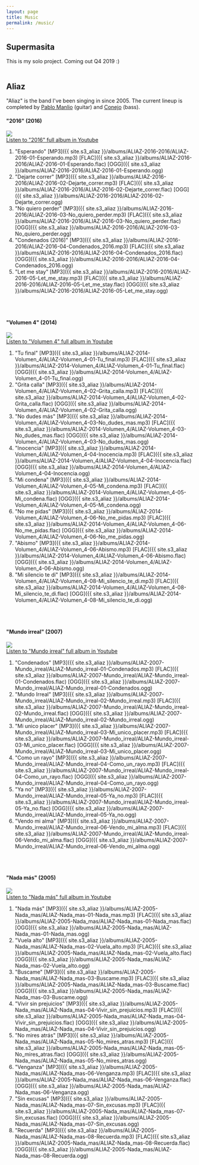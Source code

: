 ```yaml
---
layout: page
title: Music
permalink: /music/
---
```


## Supermasita 
This is my solo project. Coming out Q4 2019 :)
<br>
<br>


## Aliaz
"Aliaz" is the band I've been singing in since 2005. The current lineup is completed by [Pablo Manlio](https://www.instagram.com/pablomanlio/) (guitar) and [Conejo](https://www.instagram.com/yupisalas/) (bass). 
<br>

#### "2016" (2016)
<img src="../assets/music/ALIAZ-2016-2016-150px.jpg"/>
<br>
<a href="https://youtu.be/eZ3u72VVFKk" target="_blank">Listen to "2016" full album in Youtube</a>

1. "Esperando" [MP3]({{ site.s3_aliaz }}/albums/ALIAZ-2016-2016/ALIAZ-2016-01-Esperando.mp3) [FLAC]({{ site.s3_aliaz }}/albums/ALIAZ-2016-2016/ALIAZ-2016-01-Esperando.flac) [OGG]({{ site.s3_aliaz }}/albums/ALIAZ-2016-2016/ALIAZ-2016-01-Esperando.ogg)
2. "Dejarte correr" [MP3]({{ site.s3_aliaz }}/albums/ALIAZ-2016-2016/ALIAZ-2016-02-Dejarte_correr.mp3) [FLAC]({{ site.s3_aliaz }}/albums/ALIAZ-2016-2016/ALIAZ-2016-02-Dejarte_correr.flac) [OGG]({{ site.s3_aliaz }}/albums/ALIAZ-2016-2016/ALIAZ-2016-02-Dejarte_correr.ogg)
3. "No quiero perder" [MP3]({{ site.s3_aliaz }}/albums/ALIAZ-2016-2016/ALIAZ-2016-03-No_quiero_perder.mp3) [FLAC]({{ site.s3_aliaz }}/albums/ALIAZ-2016-2016/ALIAZ-2016-03-No_quiero_perder.flac) [OGG]({{ site.s3_aliaz }}/albums/ALIAZ-2016-2016/ALIAZ-2016-03-No_quiero_perder.ogg)
4. "Condenados (2016)" [MP3]({{ site.s3_aliaz }}/albums/ALIAZ-2016-2016/ALIAZ-2016-04-Condenados_2016.mp3) [FLAC]({{ site.s3_aliaz }}/albums/ALIAZ-2016-2016/ALIAZ-2016-04-Condenados_2016.flac) [OGG]({{ site.s3_aliaz }}/albums/ALIAZ-2016-2016/ALIAZ-2016-04-Condenados_2016.ogg)
5. "Let me stay" [MP3]({{ site.s3_aliaz }}/albums/ALIAZ-2016-2016/ALIAZ-2016-05-Let_me_stay.mp3) [FLAC]({{ site.s3_aliaz }}/albums/ALIAZ-2016-2016/ALIAZ-2016-05-Let_me_stay.flac) [OGG]({{ site.s3_aliaz }}/albums/ALIAZ-2016-2016/ALIAZ-2016-05-Let_me_stay.ogg)
<br>
<br>

#### "Volumen 4" (2014)
<img src="../assets/music/ALIAZ-2014-Volumen_4-150px.jpg"/>
<br>
<a href="https://youtu.be/uelI2RFtTQ0" target="_blank">Listen to "Volumen 4" full album in Youtube</a>

1. "Tu final" [MP3]({{ site.s3_aliaz }}/albums/ALIAZ-2014-Volumen_4/ALIAZ-Volumen_4-01-Tu_final.mp3) [FLAC]({{ site.s3_aliaz }}/albums/ALIAZ-2014-Volumen_4/ALIAZ-Volumen_4-01-Tu_final.flac) [OGG]({{ site.s3_aliaz }}/albums/ALIAZ-2014-Volumen_4/ALIAZ-Volumen_4-01-Tu_final.ogg)
2. "Grita calla" [MP3]({{ site.s3_aliaz }}/albums/ALIAZ-2014-Volumen_4/ALIAZ-Volumen_4-02-Grita_calla.mp3) [FLAC]({{ site.s3_aliaz }}/albums/ALIAZ-2014-Volumen_4/ALIAZ-Volumen_4-02-Grita_calla.flac) [OGG]({{ site.s3_aliaz }}/albums/ALIAZ-2014-Volumen_4/ALIAZ-Volumen_4-02-Grita_calla.ogg)
3. "No dudes más" [MP3]({{ site.s3_aliaz }}/albums/ALIAZ-2014-Volumen_4/ALIAZ-Volumen_4-03-No_dudes_mas.mp3) [FLAC]({{ site.s3_aliaz }}/albums/ALIAZ-2014-Volumen_4/ALIAZ-Volumen_4-03-No_dudes_mas.flac) [OGG]({{ site.s3_aliaz }}/albums/ALIAZ-2014-Volumen_4/ALIAZ-Volumen_4-03-No_dudes_mas.ogg)
4. "Inocencia" [MP3]({{ site.s3_aliaz }}/albums/ALIAZ-2014-Volumen_4/ALIAZ-Volumen_4-04-Inocencia.mp3) [FLAC]({{ site.s3_aliaz }}/albums/ALIAZ-2014-Volumen_4/ALIAZ-Volumen_4-04-Inocencia.flac) [OGG]({{ site.s3_aliaz }}/albums/ALIAZ-2014-Volumen_4/ALIAZ-Volumen_4-04-Inocencia.ogg)
5. "Mi condena" [MP3]({{ site.s3_aliaz }}/albums/ALIAZ-2014-Volumen_4/ALIAZ-Volumen_4-05-Mi_condena.mp3) [FLAC]({{ site.s3_aliaz }}/albums/ALIAZ-2014-Volumen_4/ALIAZ-Volumen_4-05-Mi_condena.flac) [OGG]({{ site.s3_aliaz }}/albums/ALIAZ-2014-Volumen_4/ALIAZ-Volumen_4-05-Mi_condena.ogg)
6. "No me pidas" [MP3]({{ site.s3_aliaz }}/albums/ALIAZ-2014-Volumen_4/ALIAZ-Volumen_4-06-No_me_pidas.mp3) [FLAC]({{ site.s3_aliaz }}/albums/ALIAZ-2014-Volumen_4/ALIAZ-Volumen_4-06-No_me_pidas.flac) [OGG]({{ site.s3_aliaz }}/albums/ALIAZ-2014-Volumen_4/ALIAZ-Volumen_4-06-No_me_pidas.ogg)
7. "Abismo" [MP3]({{ site.s3_aliaz }}/albums/ALIAZ-2014-Volumen_4/ALIAZ-Volumen_4-06-Abismo.mp3) [FLAC]({{ site.s3_aliaz }}/albums/ALIAZ-2014-Volumen_4/ALIAZ-Volumen_4-06-Abismo.flac) [OGG]({{ site.s3_aliaz }}/albums/ALIAZ-2014-Volumen_4/ALIAZ-Volumen_4-06-Abismo.ogg)
8. "Mi silencio te di" [MP3]({{ site.s3_aliaz }}/albums/ALIAZ-2014-Volumen_4/ALIAZ-Volumen_4-08-Mi_silencio_te_di.mp3) [FLAC]({{ site.s3_aliaz }}/albums/ALIAZ-2014-Volumen_4/ALIAZ-Volumen_4-08-Mi_silencio_te_di.flac) [OGG]({{ site.s3_aliaz }}/albums/ALIAZ-2014-Volumen_4/ALIAZ-Volumen_4-08-Mi_silencio_te_di.ogg)
<br>
<br>

#### "Mundo irreal" (2007)
<img src="../assets/music/ALIAZ-2007-Mundo_irreal-150px.jpg"/>
<br>
<a href="https://youtu.be/hIUzhmzCFKE" target="_blank">Listen to "Mundo irreal" full album in Youtube</a>

1. "Condenados" [MP3]({{ site.s3_aliaz }}/albums/ALIAZ-2007-Mundo_irreal/ALIAZ-Mundo_irreal-01-Condenados.mp3) [FLAC]({{ site.s3_aliaz }}/albums/ALIAZ-2007-Mundo_irreal/ALIAZ-Mundo_irreal-01-Condenados.flac) [OGG]({{ site.s3_aliaz }}/albums/ALIAZ-2007-Mundo_irreal/ALIAZ-Mundo_irreal-01-Condenados.ogg)
2. "Mundo Irreal" [MP3]({{ site.s3_aliaz }}/albums/ALIAZ-2007-Mundo_irreal/ALIAZ-Mundo_irreal-02-Mundo_irreal.mp3) [FLAC]({{ site.s3_aliaz }}/albums/ALIAZ-2007-Mundo_irreal/ALIAZ-Mundo_irreal-02-Mundo_irreal.flac) [OGG]({{ site.s3_aliaz }}/albums/ALIAZ-2007-Mundo_irreal/ALIAZ-Mundo_irreal-02-Mundo_irreal.ogg)
3. "Mi unico placer" [MP3]({{ site.s3_aliaz }}/albums/ALIAZ-2007-Mundo_irreal/ALIAZ-Mundo_irreal-03-Mi_unico_placer.mp3) [FLAC]({{ site.s3_aliaz }}/albums/ALIAZ-2007-Mundo_irreal/ALIAZ-Mundo_irreal-03-Mi_unico_placer.flac) [OGG]({{ site.s3_aliaz }}/albums/ALIAZ-2007-Mundo_irreal/ALIAZ-Mundo_irreal-03-Mi_unico_placer.ogg)
4. "Como un rayo" [MP3]({{ site.s3_aliaz }}/albums/ALIAZ-2007-Mundo_irreal/ALIAZ-Mundo_irreal-04-Como_un_rayo.mp3) [FLAC]({{ site.s3_aliaz }}/albums/ALIAZ-2007-Mundo_irreal/ALIAZ-Mundo_irreal-04-Como_un_rayo.flac) [OGG]({{ site.s3_aliaz }}/albums/ALIAZ-2007-Mundo_irreal/ALIAZ-Mundo_irreal-04-Como_un_rayo.ogg)
5. "Ya no" [MP3]({{ site.s3_aliaz }}/albums/ALIAZ-2007-Mundo_irreal/ALIAZ-Mundo_irreal-05-Ya_no.mp3) [FLAC]({{ site.s3_aliaz }}/albums/ALIAZ-2007-Mundo_irreal/ALIAZ-Mundo_irreal-05-Ya_no.flac) [OGG]({{ site.s3_aliaz }}/albums/ALIAZ-2007-Mundo_irreal/ALIAZ-Mundo_irreal-05-Ya_no.ogg)
6. "Vendo mi alma" [MP3]({{ site.s3_aliaz }}/albums/ALIAZ-2007-Mundo_irreal/ALIAZ-Mundo_irreal-06-Vendo_mi_alma.mp3) [FLAC]({{ site.s3_aliaz }}/albums/ALIAZ-2007-Mundo_irreal/ALIAZ-Mundo_irreal-06-Vendo_mi_alma.flac) [OGG]({{ site.s3_aliaz }}/albums/ALIAZ-2007-Mundo_irreal/ALIAZ-Mundo_irreal-06-Vendo_mi_alma.ogg)
<br>
<br>

#### "Nada más" (2005)
<img src="../assets/music/ALIAZ-2005-Nada_mas-150px.jpg"/>
<br>
<a href="https://youtu.be/yVaV0IxPmBA" target="_blank">Listen to "Nada más" full album in Youtube</a>

1. "Nada más" [MP3]({{ site.s3_aliaz }}/albums/ALIAZ-2005-Nada_mas/ALIAZ-Nada_mas-01-Nada_mas.mp3) [FLAC]({{ site.s3_aliaz }}/albums/ALIAZ-2005-Nada_mas/ALIAZ-Nada_mas-01-Nada_mas.flac) [OGG]({{ site.s3_aliaz }}/albums/ALIAZ-2005-Nada_mas/ALIAZ-Nada_mas-01-Nada_mas.ogg)
2. "Vuela alto" [MP3]({{ site.s3_aliaz }}/albums/ALIAZ-2005-Nada_mas/ALIAZ-Nada_mas-02-Vuela_alto.mp3) [FLAC]({{ site.s3_aliaz }}/albums/ALIAZ-2005-Nada_mas/ALIAZ-Nada_mas-02-Vuela_alto.flac) [OGG]({{ site.s3_aliaz }}/albums/ALIAZ-2005-Nada_mas/ALIAZ-Nada_mas-02-Vuela_alto.ogg)
3. "Buscame" [MP3]({{ site.s3_aliaz }}/albums/ALIAZ-2005-Nada_mas/ALIAZ-Nada_mas-03-Buscame.mp3) [FLAC]({{ site.s3_aliaz }}/albums/ALIAZ-2005-Nada_mas/ALIAZ-Nada_mas-03-Buscame.flac) [OGG]({{ site.s3_aliaz }}/albums/ALIAZ-2005-Nada_mas/ALIAZ-Nada_mas-03-Buscame.ogg)
4. "Vivir sin prejuicios" [MP3]({{ site.s3_aliaz }}/albums/ALIAZ-2005-Nada_mas/ALIAZ-Nada_mas-04-Vivir_sin_prejuicios.mp3) [FLAC]({{ site.s3_aliaz }}/albums/ALIAZ-2005-Nada_mas/ALIAZ-Nada_mas-04-Vivir_sin_prejuicios.flac) [OGG]({{ site.s3_aliaz }}/albums/ALIAZ-2005-Nada_mas/ALIAZ-Nada_mas-04-Vivir_sin_prejuicios.ogg)
5. "No mires atrás" [MP3]({{ site.s3_aliaz }}/albums/ALIAZ-2005-Nada_mas/ALIAZ-Nada_mas-05-No_mires_atras.mp3) [FLAC]({{ site.s3_aliaz }}/albums/ALIAZ-2005-Nada_mas/ALIAZ-Nada_mas-05-No_mires_atras.flac) [OGG]({{ site.s3_aliaz }}/albums/ALIAZ-2005-Nada_mas/ALIAZ-Nada_mas-05-No_mires_atras.ogg)
6. "Venganza" [MP3]({{ site.s3_aliaz }}/albums/ALIAZ-2005-Nada_mas/ALIAZ-Nada_mas-06-Venganza.mp3) [FLAC]({{ site.s3_aliaz }}/albums/ALIAZ-2005-Nada_mas/ALIAZ-Nada_mas-06-Venganza.flac) [OGG]({{ site.s3_aliaz }}/albums/ALIAZ-2005-Nada_mas/ALIAZ-Nada_mas-06-Venganza.ogg)
7. "Sin excusas" [MP3]({{ site.s3_aliaz }}/albums/ALIAZ-2005-Nada_mas/ALIAZ-Nada_mas-07-Sin_excusas.mp3) [FLAC]({{ site.s3_aliaz }}/albums/ALIAZ-2005-Nada_mas/ALIAZ-Nada_mas-07-Sin_excusas.flac) [OGG]({{ site.s3_aliaz }}/albums/ALIAZ-2005-Nada_mas/ALIAZ-Nada_mas-07-Sin_excusas.ogg)
8. "Recuerda" [MP3]({{ site.s3_aliaz }}/albums/ALIAZ-2005-Nada_mas/ALIAZ-Nada_mas-08-Recuerda.mp3) [FLAC]({{ site.s3_aliaz }}/albums/ALIAZ-2005-Nada_mas/ALIAZ-Nada_mas-08-Recuerda.flac) [OGG]({{ site.s3_aliaz }}/albums/ALIAZ-2005-Nada_mas/ALIAZ-Nada_mas-08-Recuerda.ogg)
<br>
<br>

